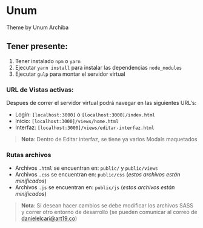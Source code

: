 # Unum
Theme by Unum Archiba

## Tener presente: ##
1. Tener instalado `npm` o `yarn`
2. Ejecutar `yarn install` para instalar las dependencias `node_modules`
3. Ejecutar `gulp` para montar el servidor virtual

### URL de Vistas activas: ###
Despues de correr el servidor virtual podrá navegar en las siguientes URL's:
- Login: `[localhost:3000]` o `[localhost:3000]/index.html`
- Inicio: `[localhost:3000]/views/home.html`
- Interfaz: `[localhost:3000]/views/editar-interfaz.html`

> **Nota**: Dentro de Editar interfaz, se tiene ya varios Modals maquetados

### Rutas archivos ###
- Archivos `.html` se encuentran en:
`public/` y `public/views`
- Archivos `.css` se encuentran en:
`public/css` (_estos archivos están minificados_)
- Archivos `.js` se encuentran en:
`public/js` (_estos archivos están minificados_)

> **Nota**: Si desean hacer cambios se debe modificar los archivos SASS y correr otro entorno de desarrollo (se pueden comunicar al correo de danielelcari@art19.co)
